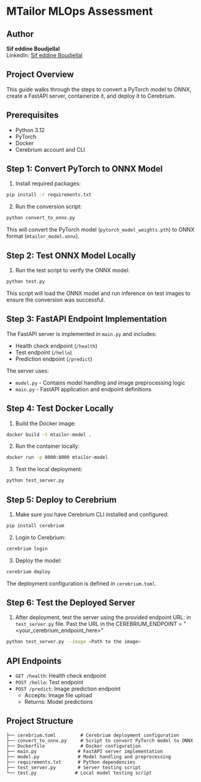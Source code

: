 # MTailor MLOps Assessment

## Author
**Sif eddine Boudjellal**  
LinkedIn: [Sif eddine Boudjellal](https://www.linkedin.com/in/sif-eddine-boudjellal/)

## Project Overview
This guide walks through the steps to convert a PyTorch model to ONNX, create a FastAPI server, containerize it, and deploy it to Cerebrium.

## Prerequisites

- Python 3.12
- PyTorch
- Docker
- Cerebrium account and CLI

## Step 1: Convert PyTorch to ONNX Model

1. Install required packages:
```bash
pip install -r requirements.txt
```

2. Run the conversion script:
```bash
python convert_to_onnx.py
```

This will convert the PyTorch model (`pytorch_model_weights.pth`) to ONNX format (`mtailor_model.onnx`).

## Step 2: Test ONNX Model Locally

1. Run the test script to verify the ONNX model:
```bash
python test.py
```

This script will load the ONNX model and run inference on test images to ensure the conversion was successful.

## Step 3: FastAPI Endpoint Implementation

The FastAPI server is implemented in `main.py` and includes:
- Health check endpoint (`/health`)
- Test endpoint (`/hello`)
- Prediction endpoint (`/predict`)

The server uses:
- `model.py` - Contains model handling and image preprocessing logic
- `main.py` - FastAPI application and endpoint definitions

## Step 4: Test Docker Locally

1. Build the Docker image:
```bash
docker build -t mtailor-model .
```

2. Run the container locally:
```bash
docker run -p 8000:8000 mtailor-model
```

3. Test the local deployment:
```bash
python test_server.py
```

## Step 5: Deploy to Cerebrium

1. Make sure you have Cerebrium CLI installed and configured:
```bash
pip install cerebrium
```

2. Login to Cerebrium:
```bash
cerebrium login
```

3. Deploy the model:
```bash
cerebrium deploy
```

The deployment configuration is defined in `cerebrium.toml`.

## Step 6: Test the Deployed Server

1. After deployment, test the server using the provided endpoint URL:
in `test_server.py` file. Past the URL in the CEREBRIUM_ENDPOINT = "<your_cerebrium_endpoint_here>"
```bash
python test_server.py --image <Path to the image>
```

## API Endpoints

- `GET /health`: Health check endpoint
- `POST /hello`: Test endpoint
- `POST /predict`: Image prediction endpoint
  - Accepts: Image file upload
  - Returns: Model predictions

## Project Structure

```
├── cerebrium.toml         # Cerebrium deployment configuration
├── convert_to_onnx.py     # Script to convert PyTorch model to ONNX
├── Dockerfile             # Docker configuration
├── main.py               # FastAPI server implementation
├── model.py              # Model handling and preprocessing
├── requirements.txt      # Python dependencies
├── test_server.py        # Server testing script
└── test.py              # Local model testing script
```